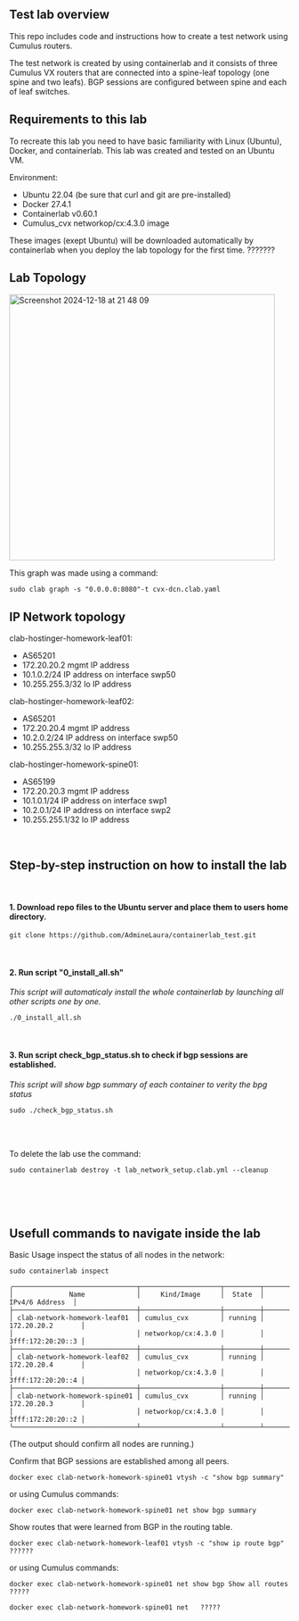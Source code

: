 ## Test lab overview

This repo includes code and instructions how to create a test network using Cumulus routers.

The test network is created by using containerlab and it consists of three Cumulus VX routers that are connected into a spine-leaf topology (one spine and two leafs).
BGP sessions are configured between spine and each of leaf switches. 


## Requirements to this lab
To recreate this lab you need to have basic familiarity with Linux (Ubuntu), Docker, and containerlab. This lab was created and tested on an Ubuntu VM.

Environment:
- Ubuntu 22.04 (be sure that curl and git are pre-installed)
- Docker 27.4.1
- Containerlab v0.60.1
- Cumulus_cvx networkop/cx:4.3.0 image

These images (exept Ubuntu) will be downloaded automatically by containerlab when you deploy the lab topology for the first time.  ???????


## Lab Topology
<img width="477" alt="Screenshot 2024-12-18 at 21 48 09" src="https://github.com/user-attachments/assets/5308af4c-e031-4a94-a290-404789e7834f" />

This graph was made using a command: 

```
sudo clab graph -s "0.0.0.0:8080"-t cvx-dcn.clab.yaml
```


## IP Network topology

clab-hostinger-homework-leaf01: 
- AS65201
- 172.20.20.2 mgmt IP address
- 10.1.0.2/24 IP address on interface swp50
- 10.255.255.3/32 lo IP address

clab-hostinger-homework-leaf02: 
- AS65201
- 172.20.20.4 mgmt IP address
- 10.2.0.2/24 IP address on interface swp50
- 10.255.255.3/32 lo IP address

clab-hostinger-homework-spine01: 
- AS65199
- 172.20.20.3 mgmt IP address
- 10.1.0.1/24 IP address on interface swp1
- 10.2.0.1/24 IP address on interface swp2
- 10.255.255.1/32 lo IP address
  
<br>

## Step-by-step instruction on how to install the lab

<br>

#### 1. Download repo files to the Ubuntu server and place them to users home directory.
```
git clone https://github.com/AdmineLaura/containerlab_test.git
```  
<br>

#### 2. Run script "0_install_all.sh"
   _This script will automaticaly install the whole containerlab by launching all other scripts one by one._
```
./0_install_all.sh
``` 
<br>

#### 3. Run script check_bgp_status.sh to check if bgp sessions are established.
   _This script will show bgp summary of each container to verity the bpg status_
```
sudo ./check_bgp_status.sh
```   
<br>
<br>

To delete the lab use the command: 
```
sudo containerlab destroy -t lab_network_setup.clab.yml --cleanup
```
<br>
<br>
<br>

## Usefull commands to navigate inside the lab

Basic Usage inspect the status of all nodes in the network:
```
sudo containerlab inspect
```

```
╭───────────────────────────────┬────────────────────┬─────────┬───────────────────╮
│              Name             │     Kind/Image     │  State  │   IPv4/6 Address  │
├───────────────────────────────┼────────────────────┼─────────┼───────────────────┤
│ clab-network-homework-leaf01  │ cumulus_cvx        │ running │ 172.20.20.2       │
│                               │ networkop/cx:4.3.0 │         │ 3fff:172:20:20::3 │
├───────────────────────────────┼────────────────────┼─────────┼───────────────────┤
│ clab-network-homework-leaf02  │ cumulus_cvx        │ running │ 172.20.20.4       │
│                               │ networkop/cx:4.3.0 │         │ 3fff:172:20:20::4 │
├───────────────────────────────┼────────────────────┼─────────┼───────────────────┤
│ clab-network-homework-spine01 │ cumulus_cvx        │ running │ 172.20.20.3       │
│                               │ networkop/cx:4.3.0 │         │ 3fff:172:20:20::2 │
╰───────────────────────────────┴────────────────────┴─────────┴───────────────────╯
```
(The output should confirm all nodes are running.)
<br>

Confirm that BGP sessions are established among all peers.
```
docker exec clab-network-homework-spine01 vtysh -c "show bgp summary"
```
or using Cumulus commands:
```
docker exec clab-network-homework-spine01 net show bgp summary
```


Show routes that were learned from BGP in the routing table. 
```
docker exec clab-network-homework-leaf01 vtysh -c "show ip route bgp"     ??????
```
or using Cumulus commands:
```
docker exec clab-network-homework-spine01 net show bgp Show all routes    ?????
```
```
docker exec clab-network-homework-spine01 net   ?????
```
